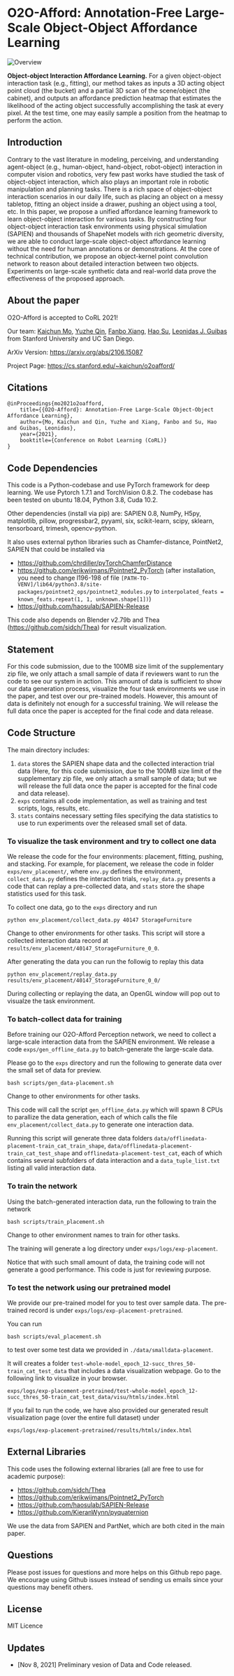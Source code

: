 # O2O-Afford: Annotation-Free Large-Scale Object-Object Affordance Learning

![Overview](/images/teaser.png)

**Object-object Interaction Affordance Learning.** For a given object-object interaction task (e.g., fitting), our method takes as inputs a 3D acting object point cloud (the bucket) and a partial 3D scan of the scene/object (the cabinet), and outputs an affordance prediction heatmap that estimates the likelihood of the acting object successfully accomplishing the task at every pixel. At the test time, one may easily sample a position from the heatmap to perform the action.

## Introduction

Contrary to the vast literature in modeling, perceiving, and understanding agent-object (e.g., human-object, hand-object, robot-object) interaction in computer vision and robotics, very few past works have studied the task of object-object interaction, which also plays an important role in robotic manipulation and planning tasks. There is a rich space of object-object interaction scenarios in our daily life, such as placing an object on a messy tabletop, fitting an object inside a drawer, pushing an object using a tool, etc. In this paper, we propose a unified affordance learning framework to learn object-object interaction for various tasks. By constructing four object-object interaction task environments using physical simulation (SAPIEN) and thousands of ShapeNet models with rich geometric diversity, we are able to conduct large-scale object-object affordance learning without the need for human annotations or demonstrations. At the core of technical contribution, we propose an object-kernel point convolution network to reason about detailed interaction between two objects. Experiments on large-scale synthetic data and real-world data prove the effectiveness of the proposed approach.

## About the paper

O2O-Afford is accepted to CoRL 2021!

Our team: 
[Kaichun Mo](https://cs.stanford.edu/~kaichun),
[Yuzhe Qin](https://yzqin.github.io/),
[Fanbo Xiang](https://www.fbxiang.com/),
[Hao Su](http://ai.ucsd.edu/~haosu/),
[Leonidas J. Guibas](https://geometry.stanford.edu/member/guibas/)
from 
Stanford University and UC San Diego.

ArXiv Version: https://arxiv.org/abs/2106.15087

Project Page: https://cs.stanford.edu/~kaichun/o2oafford/

## Citations

    @inProceedings{mo2021o2oafford,
        title={{O2O-Afford}: Annotation-Free Large-Scale Object-Object Affordance Learning},
        author={Mo, Kaichun and Qin, Yuzhe and Xiang, Fanbo and Su, Hao and Guibas, Leonidas},
        year={2021},
        booktitle={Conference on Robot Learning (CoRL)}
    }

## Code Dependencies

This code is a Python-codebase and use PyTorch framework for deep learning. We use Pytorch 1.7.1 and TorchVision 0.8.2. The codebase has been tested on ubuntu 18.04, Python 3.8, Cuda 10.2.

Other dependencies (install via pip) are: SAPIEN 0.8, NumPy, H5py, matplotlib, pillow, progressbar2, pyyaml, six, scikit-learn, scipy, sklearn, tensorboard, trimesh, opencv-python.

It also uses external python libraries such as Chamfer-distance, PointNet2, SAPIEN that could be installed via
  * https://github.com/chrdiller/pyTorchChamferDistance
  * https://github.com/erikwijmans/Pointnet2_PyTorch
    (after installation, you need to change l196-198 of file `[PATH-TO-VENV]/lib64/python3.8/site-packages/pointnet2_ops/pointnet2_modules.py` to `interpolated_feats = known_feats.repeat(1, 1, unknown.shape[1])`)
  * https://github.com/haosulab/SAPIEN-Release

This code also depends on Blender v2.79b and Thea (https://github.com/sidch/Thea) for result visualization.


## Statement

For this code submission, due to the 100MB size limit of the supplementary zip file, we only attach a small sample of data if reviewers want to run the code to see our system in action.
This amount of data is sufficient to show our data generation process, visualize the four task environments we use in the paper, and test over our pre-trained models.
However, this amount of data is definitely not enough for a successful training.
We will release the full data once the paper is accepted for the final code and data release.


## Code Structure

The main directory includes:
1) `data` stores the SAPIEN shape data and the collected interaction trial data (Here, for this code submission, due to the 100MB size limit of the supplementary zip file, we only attach a small sample of data; but we will release the full data once the paper is accepted for the final code and data release).
2) `exps` contains all code implementation, as well as training and test scripts, logs, results, etc.
3) `stats` contains necessary setting files specifying the data statistics to use to run experiments over the released small set of data.


### To visualize the task environment and try to collect one data

We release the code for the four environments: placement, fitting, pushing, and stacking.
For example, for placement, we release the code in folder `exps/env_placement/`, where `env.py` defines the environment, `collect_data.py` defines the interaction trials, `replay_data.py` presents a code that can replay a pre-collected data, and `stats` store the shape statistics used for this task.

To collect one data, go to the `exps` directory and run

    python env_placement/collect_data.py 40147 StorageFurniture

Change to other environments for other tasks.
This script will store a collected interaction data record at `results/env_placement/40147_StorageFurniture_0_0`.

After generating the data you can run the followig to replay this data

    python env_placement/replay_data.py results/env_placement/40147_StorageFurniture_0_0/

During collecting or replaying the data, an OpenGL window will pop out to visualze the task environment.


### To batch-collect data for training

Before training our O2O-Afford Perception network, we need to collect a large-scale interaction data from the SAPIEN environment.
We release a code `exps/gen_offline_data.py` to batch-generate the large-scale data.

Please go to the `exps` directory and run the following to generate data over the small set of data for preview.

    bash scripts/gen_data-placement.sh

Change to other environments for other tasks.

This code will call the script `gen_offline_data.py` which will spawn 8 CPUs to parallize the data generation, each of which calls the file `env_placement/collect_data.py` to generate one interaction data.

Running this script will generate three data folders `data/offlinedata-placement-train_cat_train_shape`, `data/offlinedata-placement-train_cat_test_shape` and `offlinedata-placement-test_cat`, each of which contains several subfolders of data interaction and a `data_tuple_list.txt` listing all valid interaction data.


### To train the network

Using the batch-generated interaction data, run the following to train the network

    bash scripts/train_placement.sh

Change to other environment names to train for other tasks.

The training will generate a log directory under `exps/logs/exp-placement`.

Notice that with such small amount of data, the training code will not generate a good performance. This code is just for reviewing purpose.


### To test the network using our pretrained model

We provide our pre-trained model for you to test over sample data. 
The pre-trained record is under `exps/logs/exp-placement-pretrained`.

You can run 

    bash scripts/eval_placement.sh

to test over some test data we provided in `./data/smalldata-placement`.

It will creates a folder `test-whole-model_epoch_12-succ_thres_50-train_cat_test_data` that includes a data visualization webpage.
Go to the following link to visualize in your browser.

    exps/logs/exp-placement-pretrained/test-whole-model_epoch_12-succ_thres_50-train_cat_test_data/visu/htmls/index.html

If you fail to run the code, we have also provided our generated result visualization page (over the entire full dataset) under

    exps/logs/exp-placement-pretrained/results/htmls/index.html


## External Libraries

This code uses the following external libraries (all are free to use for academic purpose):
   * https://github.com/sidch/Thea
   * https://github.com/erikwijmans/Pointnet2_PyTorch
   * https://github.com/haosulab/SAPIEN-Release
   * https://github.com/KieranWynn/pyquaternion

We use the data from SAPIEN and PartNet, which are both cited in the main paper.


## Questions

Please post issues for questions and more helps on this Github repo page. We encourage using Github issues instead of sending us emails since your questions may benefit others.


## License

MIT Licence


## Updates

* [Nov 8, 2021] Preliminary vesion of Data and Code released.
